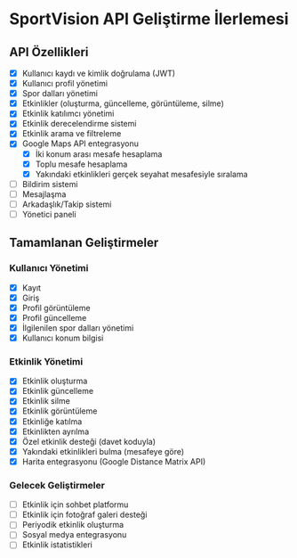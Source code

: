 # SportVision API Geliştirme İlerlemesi

## API Özellikleri
- [x] Kullanıcı kaydı ve kimlik doğrulama (JWT)
- [x] Kullanıcı profil yönetimi
- [x] Spor dalları yönetimi
- [x] Etkinlikler (oluşturma, güncelleme, görüntüleme, silme)
- [x] Etkinlik katılımcı yönetimi
- [x] Etkinlik derecelendirme sistemi
- [x] Etkinlik arama ve filtreleme
- [x] Google Maps API entegrasyonu
  - [x] İki konum arası mesafe hesaplama
  - [x] Toplu mesafe hesaplama
  - [x] Yakındaki etkinlikleri gerçek seyahat mesafesiyle sıralama
- [ ] Bildirim sistemi
- [ ] Mesajlaşma
- [ ] Arkadaşlık/Takip sistemi
- [ ] Yönetici paneli

## Tamamlanan Geliştirmeler

### Kullanıcı Yönetimi
- [x] Kayıt
- [x] Giriş
- [x] Profil görüntüleme
- [x] Profil güncelleme
- [x] İlgilenilen spor dalları yönetimi
- [x] Kullanıcı konum bilgisi

### Etkinlik Yönetimi
- [x] Etkinlik oluşturma
- [x] Etkinlik güncelleme
- [x] Etkinlik silme
- [x] Etkinlik görüntüleme
- [x] Etkinliğe katılma
- [x] Etkinlikten ayrılma
- [x] Özel etkinlik desteği (davet koduyla)
- [x] Yakındaki etkinlikleri bulma (mesafeye göre)
- [x] Harita entegrasyonu (Google Distance Matrix API)

### Gelecek Geliştirmeler
- [ ] Etkinlik için sohbet platformu
- [ ] Etkinlik için fotoğraf galeri desteği
- [ ] Periyodik etkinlik oluşturma
- [ ] Sosyal medya entegrasyonu
- [ ] Etkinlik istatistikleri 